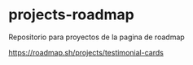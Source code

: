 # projects-roadmap
Repositorio para proyectos de la pagina de roadmap

https://roadmap.sh/projects/testimonial-cards

